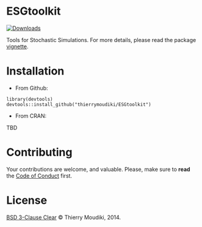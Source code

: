ESGtoolkit
==========

[![Downloads](https://cranlogs.r-pkg.org/badges/ESGtoolkit)](https://cran.r-project.org/package=ESGtoolkit)

Tools for Stochastic Simulations. For more details, please read the package  [vignette](https://www.researchgate.net/publication/338549100_ESGtoolkit_a_tool_for_stochastic_simulation_v020).

# Installation

- From Github: 

```
library(devtools)
devtools::install_github("thierrymoudiki/ESGtoolkit")
```

- From CRAN: 

TBD

# Contributing

Your contributions are welcome, and valuable. Please, make sure to __read__ the [Code of Conduct](CONTRIBUTING.md) first.

# License

[BSD 3-Clause Clear](LICENSE) © Thierry Moudiki, 2014. 
